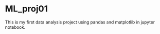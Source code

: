 # ML_proj01

This is my first data analysis project using pandas and matplotlib in jupyter notebook.
